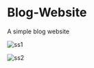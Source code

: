 # Blog-Website
A simple blog website

![ss1](https://user-images.githubusercontent.com/76254034/174534323-a72c45ad-f220-4df2-94f3-f3b8aaf1bb35.PNG)

![ss2](https://user-images.githubusercontent.com/76254034/174534331-535d796a-24d2-40ea-9720-4773b192b3c4.PNG)
